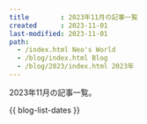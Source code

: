 ```yaml
---
title        : 2023年11月の記事一覧
created      : 2023-11-01
last-modified: 2023-11-01
path:
  - /index.html Neo's World
  - /blog/index.html Blog
  - /blog/2023/index.html 2023年
---
```


2023年11月の記事一覧。

{{ blog-list-dates }}
